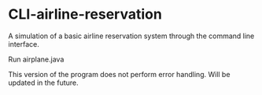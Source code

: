 # CLI-airline-reservation
A simulation of a basic airline reservation system through the command line interface.

Run airplane.java

This version of the program does not perform error handling. Will be updated in the future.
